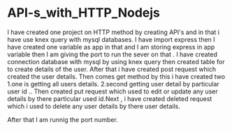# API-s_with_HTTP_Nodejs
I have created one project on HTTP method by creating API's and in that i have use knex query with mysql databases.
I have import express then I have  created one variable as app in that and I am storing express in app variable 
then I am giving the port to run the sever on that .
I have created connection database with mysql by using knex query then created table for to create details of the user.
After that i have created post request which created the user details.
Then comes get method by this i have created two 1.one is getting all users details.
2.second getting user detail by particular user id .. Then created put request which used to edit or update any user details by 
there particular used id.Next , i have created deleted request which i used to delete any user details by there user details.

After that I am  runnig the port number.
